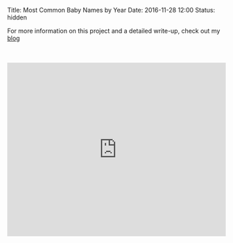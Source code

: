 Title: Most Common Baby Names by Year
Date: 2016-11-28 12:00
Status: hidden

For more information on this project and a detailed write-up, check out my [blog]({filename}../blog/baby_names_shiny.md)

<br>
<br>

<iframe src="https://www.michaeltoth.me/shiny/census_names/top10/" style="border: none; width: 100%; height: 400px"></iframe>

